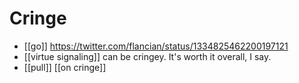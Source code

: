 # Cringe

- [[go]] https://twitter.com/flancian/status/1334825462200197121
- [[virtue signaling]] can be cringey. It's worth it overall, I say.
- [[pull]] [[on cringe]]

